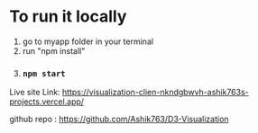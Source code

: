 # To run it locally

1. go to myapp folder in your terminal
2. run "npm install"
3. ### `npm start`

Live site Link: https://visualization-clien-nkndgbwvh-ashik763s-projects.vercel.app/

github repo : https://github.com/Ashik763/D3-Visualization

